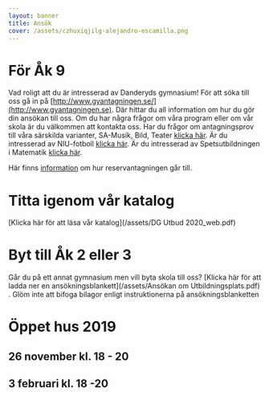```yaml
---
layout: banner
title: Ansök
cover: /assets/czhuxiqjilg-alejandro-escamilla.png
---
```


# För Åk 9

Vad roligt att du är intresserad av Danderyds gymnasium! För att söka till oss
gå in på  [http://www.gyantagningen.se/](http://www.gyantagningen.se).
Där hittar du all information om hur du gör din ansökan till oss. Om du har
några frågor om våra program eller om vår skola är du välkommen att kontakta
oss. Har du frågor om antagningsprov till våra särskilda varianter,
SA-Musik, Bild, Teater [klicka här](/program/estet). Är du intresserad av
NIU-fotboll [klicka här](/program/fotboll). Är du intresserad av
Spetsutbildningen i Matematik [klicka här](/program/matematik-spets).

Här finns [information](/assets/Reservantagning19.pdf) om hur reservantagningen går till.

# Titta igenom vår katalog
[Klicka här för att läsa vår katalog](/assets/DG Utbud 2020_web.pdf)

# Byt till Åk 2 eller 3

Går du på ett annat gymnasium men vill byta skola till oss?
[Klicka här för att ladda ner en ansökningsblankett](/assets/Ansökan om Utbildningsplats.pdf)
. Glöm inte att bifoga bilagor enligt instruktionerna på ansökningsblanketten

# Öppet hus 2019

## 26 november kl. 18 - 20
## 3 februari kl. 18 -20
